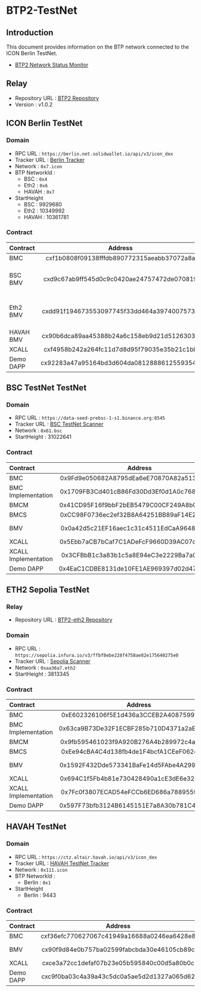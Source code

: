 # BTP2-TestNet


## Introduction
This document provides information on the BTP network connected to the ICON Berlin TestNet.

* [BTP2 Network Status Monitor](https://testnet.btp2.24x365.online/)

## Relay
* Repository URL : [BTP2 Repository](https://github.com/icon-project/btp2/tree/v1.0.2)
* Version : v1.0.2
## ICON Berlin TestNet

### Domain
* RPC URL : `https://berlin.net.solidwallet.io/api/v3/icon_dex`
* Tracker URL : [Berlin Tracker](https://berlin.tracker.solidwallet.io/)
* Network : `0x7.icon`
* BTP NetworkId : 
  * BSC : `0x4`
  * Eth2 : `0x6`
  * HAVAH : `0x7`
* StartHeight 
  * BSC : 9929680
  * Eth2 : 10349992
  * HAVAH : 10361781

### Contract
| Contract  | Address |                 Note                  |
|:----------|:-------:|:-------------------------------------:|
| BMC       |   cxf1b0808f09138fffdb890772315aeabb37072a8a   |                                       |
| BSC BMV   |   cxd9c67ab9ff545d0c9c0420ae24757472de070819   | Trustless Mode<br /> Supports Hertz   |
| Eth2 BMV  |   cxdd91f194673553097745f33dd464a39740075735   | Trustless Mode<br /> Supports Capella |
| HAVAH BMV |   cx90b6dca89aa45388b24a6c158eb9d21d51263037   |            Trustless Mode             |
| XCALL     |   cxf4958b242a264fc11d7d8d95f79035e35b21c1bb   |                                       |
| Demo DAPP |   cx92283a47a95164bd3d604da08128886125593545   |                                       |


## BSC TestNet TestNet

### Domain
* RPC URL : `https://data-seed-prebsc-1-s1.binance.org:8545`
* Tracker URL : [BSC TestNet Scanner](https://testnet.bscscan.com/)
* Network : `0x61.bsc`
* StartHeight : 31022641

### Contract
| Contract             | Address |      Note      |
|:---------------------|:-------:|:--------------:|
| BMC                  |   0x9Fd9e050682A8795dEa6eE70870A82a513d390Ac   |                |
| BMC Implementation   |   0x1709FB3Cd401cB86Fd30Dd3Ef0d1A0c76858C8b5   |                |
| BMCM                 |   0x41CD95F16f9bbF2bEB5479C00CF249A8b0A076bF   |                |
| BMCS                 |   0xCC98F0736ec2ef32B8A64251BB89aF14E27043b6   |                |
| BMV                  |   0x0a42d5c21EF16aec1c31c4511EdCaA9648a9538C   | Trustless Mode |
| XCALL                |   0x5Ebb7aCB7bCaf7C1ADeFcF9660D39AC07d432904   |                |
| XCALL Implementation |   0x3CFBbB1c3a83b1c5a8E94eC3e2229Ba7a03f3EAd   |                |
| Demo DAPP            |   0x4EaC1CDBE8131de10FE1AE969397d02d47D21082   |                |


## ETH2 Sepolia TestNet

### Relay
* Repository URL : [BTP2-eth2 Repository](https://github.com/icon-project/btp2-eth2)

### Domain
* RPC URL : `https://sepolia.infura.io/v3/ffbf8ebe228f4758ae82e175640275e0`
* Tracker URL : [Sepolia Scanner](https://sepolia.etherscan.io/)
* Network : `0xaa36a7.eth2`
* StartHeight : 3813345

### Contract
| Contract             | Address |      Note      |
|:---------------------|:-------:|:--------------:|
| BMC                  |   0xE602326106f5E1d436a3CCEB2A408759925f81ff   |                |
| BMC Implementation   |   0x63ca9B73De32F1ECBF285b710D4371a2aE1aC1ED   |                |
| BMCM                 |   0x9fb595461023f9A920B276A4b289972c4aFF114F   |                |
| BMCS                 |   0xEe94cBA4C4d138fb4de1F4bcfA1CEeF062eE8251   |                |
| BMV                  |   0x1592F432Dde573341BaFe14d5FAbe4A299b2E721   | Trustless Mode |
| XCALL                |   0x694C1f5Fb4b81e730428490a1cE3dE6e32428637   |                |
| XCALL Implementation |   0x7Fc0f3807ECAD54eFCCb6ED686a788955fe0958f   |                |
| Demo DAPP            |   0x597F73bfb3124B6145151E7a8A30b781C41FF2B0   |                |


## HAVAH TestNet

### Domain
* RPC URL : `https://ctz.altair.havah.io/api/v3/icon_dex`
* Tracker URL : [HAVAH TestNet Tracker](https://scan.altair.havah.io/)
* Network : `0x111.icon`
* BTP NetworkId :
  * Berlin : `0x1`
* StartHeight
  * Berlin : 9443

### Contract
| Contract  | Address |                   Note                    |
|:----------|:-------:|:-----------------------------------------:|
| BMC       |   cxf36efc770627067c41949a16688a0246ea6428e8   |                                           |
| BMV |   cx90f9d84e0b757ba02599fabcbda30e46105cb89c   |              Trustless Mode               |
| XCALL     |   cxce3a72cc1defaf07b23e05b595840c00d5a80b0c   |                                           |
| Demo DAPP |   cxc9f0ba03c4a39a43c5dc0a5ae5d2d1327a065d62   |                                           |
